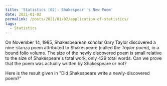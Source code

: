 ```yaml
---
title: 'Statistics [02]: Shakespear''s New Poem'
date: 2021-01-02
permalink: /posts/2021/01/02/application-of-statistics/
tags:
  - Statistics
---
```


On November 14, 1985, Shakespearean scholar Gary Taylor discovered a nine-stanza poem attributed to Shakespeare (called the _Taylor poem_), in a bound folio volume. The size
of the newly discovered poem is small relative to the size of Shakespeare's total work, only 429 total words. Can we prove that the poem was actually written by Shakespeare or not? 

Here is the result given in "Did Shakespeare write a newly-discovered poem?"



